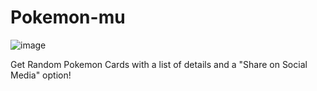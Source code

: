 # Pokemon-mu

![image](https://github.com/Siddhesh-Agarwal/pokemon/assets/68057995/6b732903-ea65-40d1-8f45-b37ae895e57f)

Get Random Pokemon Cards with a list of details and a "Share on Social Media" option!
